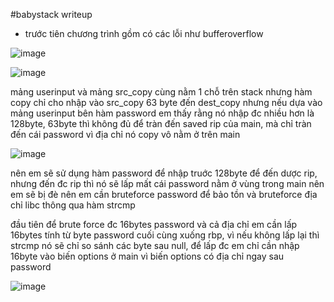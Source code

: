 #babystack writeup 
- trước tiên chương trình gồm có các lỗi như bufferoverflow

![image](https://github.com/antkss/writeUP/assets/88892713/0f7db4f9-1a60-4e8a-ad1f-5a47dc829f86)


![image](https://github.com/antkss/writeUP/assets/88892713/966335ba-ba24-4b08-953b-0c27991fef60)


mảng userinput và mảng src_copy cùng nằm 1 chỗ trên stack nhưng hàm copy chỉ cho nhập vào src_copy 63 byte đến dest_copy
nhưng nếu dựa vào mảng userinput bên hàm password em thấy rằng nó nhập đc nhiều hơn là 128byte,
63byte thì không đủ để tràn đến saved rip của main, mà chỉ tràn đến cái password vì địa chỉ nó copy vô nằm ở trên main

![image](https://github.com/antkss/writeUP/assets/88892713/c1787878-48bd-4554-a27b-9e4d766a6f57)



nên em sẽ sử dụng hàm password để nhập truớc 128byte để đến dược rip, nhưng đến đc rip thì nó sẽ lấp mất cái password nằm ở vùng trong main nên em sẽ bị đè nên em cần bruteforce password để bảo tồn và bruteforce địa chỉ libc thông qua hàm strcmp

đầu tiên để brute force đc 16bytes password và cả địa chỉ em cần lấp 16bytes tính từ byte password cuối cùng xuống rbp, vì nếu không lấp lại thì strcmp nó sẽ chỉ so sánh các byte sau null, để lấp đc em chỉ cần nhập 16byte vào biến options ở main vì biến options có địa chỉ ngay sau password 

![image](https://github.com/antkss/writeUP/assets/88892713/70c886f9-69ac-4b69-b725-e7a7e0f27f94)




